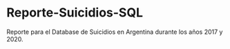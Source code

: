 # Reporte-Suicidios-SQL
Reporte para el Database de Suicidios en Argentina durante los años 2017 y 2020. 
